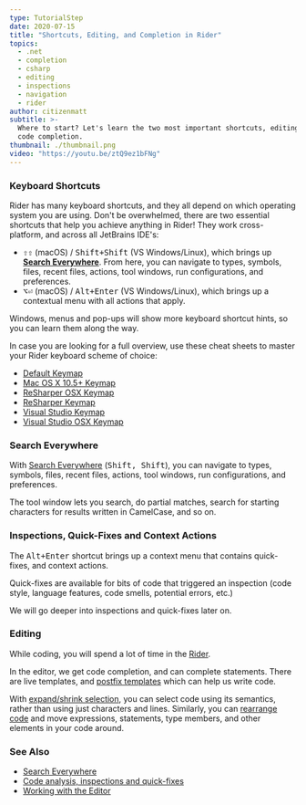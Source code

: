 ```yaml
---
type: TutorialStep
date: 2020-07-15
title: "Shortcuts, Editing, and Completion in Rider"
topics:
  - .net
  - completion
  - csharp
  - editing
  - inspections
  - navigation
  - rider
author: citizenmatt
subtitle: >-
  Where to start? Let's learn the two most important shortcuts, editing, and
  code completion.
thumbnail: ./thumbnail.png
video: "https://youtu.be/ztQ9ez1bFNg"
---
```


### Keyboard Shortcuts

Rider has many keyboard shortcuts, and they all depend on which operating system you are using. Don't be overwhelmed,
there are two essential shortcuts that help you achieve anything in Rider! They work cross-platform, and across all JetBrains IDE's:

- <kbd>⇧⇧</kbd> (macOS) / <kbd>Shift+Shift</kbd> (VS Windows/Linux), which brings up <b><a href="https://www.jetbrains.com/help/rider/Searching_Everywhere.html">Search Everywhere</a></b>. From here, you can navigate to types, symbols, files, recent files, actions, tool windows, run configurations, and preferences.
- <kbd>⌥⏎</kbd> (macOS) / <kbd>Alt+Enter</kbd> (VS Windows/Linux), which brings up a contextual menu with all actions that apply.

Windows, menus and pop-ups will show more keyboard shortcut hints, so you can learn them along the way.

In case you are looking for a full overview, use these cheat sheets to master your Rider keyboard scheme of choice:

- [Default Keymap](https://resources.jetbrains.com/storage/products/rider/docs/Rider_default_win_shortcuts.pdf)
- [Mac OS X 10.5+ Keymap](https://resources.jetbrains.com/storage/products/rider/docs/Rider_macosx_shortcuts.pdf)
- [ReSharper OSX Keymap](https://resources.jetbrains.com/storage/products/rider/docs/Rider_ReSharper_mac_shortcuts.pdf)
- [ReSharper Keymap](https://resources.jetbrains.com/storage/products/rider/docs/Rider_ReSharper_win_shortcuts.pdf)
- [Visual Studio Keymap](https://resources.jetbrains.com/storage/products/rider/docs/Rider_VS_win_shortcuts.pdf)
- [Visual Studio OSX Keymap](https://resources.jetbrains.com/storage/products/rider/docs/Rider_VS_mac_shortcuts.pdf)

### Search Everywhere

With [Search Everywhere](https://www.jetbrains.com/help/rider/Searching_Everywhere.html) (<kbd>Shift, Shift</kbd>),
you can navigate to types, symbols, files, recent files, actions, tool windows, run configurations, and preferences.

The tool window lets you search, do partial matches, search for starting characters for results written in CamelCase, and so on.

### Inspections, Quick-Fixes and Context Actions

The <kbd>Alt+Enter</kbd> shortcut brings up a context menu that contains quick-fixes, and context actions.

Quick-fixes are available for bits of code that triggered an inspection (code style, language features, code smells, potential errors, etc.)

We will go deeper into inspections and quick-fixes later on.

### Editing

While coding, you will spend a lot of time in the [Rider](https://www.jetbrains.com/help/rider/Working_in_the_Editor.html).

In the editor, we get code completion, and can complete statements. There are live templates, and [postfix templates](https://www.jetbrains.com/help/rider/Postfix_Templates.html#list)
which can help us write code.

With [expand/shrink selection](https://www.jetbrains.com/help/rider/Selecting_Text_in_the_Editor.html), you can select code
using its semantics, rather than using just characters and lines. Similarly, you can [rearrange code](https://www.jetbrains.com/help/rider/Coding_Assistance__Moving_Code_Elements.html)
and move expressions, statements, type members, and other elements in your code around.

### See Also

- [Search Everywhere](https://www.jetbrains.com/help/rider/Searching_Everywhere.html)
- [Code analysis, inspections and quick-fixes](https://blog.jetbrains.com/dotnet/2018/05/17/introduction-code-analysis-rider/)
- [Working with the Editor](https://www.jetbrains.com/help/rider/Working_in_the_Editor.html)
